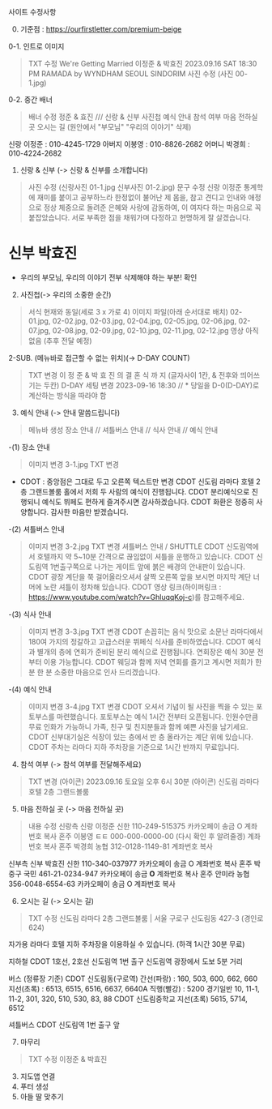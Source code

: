 사이트 수정사항


0. 기준점 :
https://ourfirstletter.com/premium-beige



0-1. 인트로 이미지
> TXT 수정
We're Getting Married
이정준 & 박효진
2023.09.16 SAT 18:30 PM
RAMADA by WYNDHAM
SEOUL SINDORIM
> 사진 수정
(사진 00-1.jpg)



0-2. 중간 배너
> 배너 수정
정준 & 효진    ///    신랑 & 신부  사진첩    예식 안내    참석 여부   마음 전하실 곳  오시는 길
(원안에서 "부모님" "우리의 이야기" 삭제)

신랑 이정준 : 010-4245-1729
아버지 이봉영 : 010-8826-2682
어머니 박경희 : 010-4224-2682

1. 신랑 & 신부 (-> 신랑 & 신부를 소개합니다)
> 사진 수정
(신랑사진 01-1.jpg     신부사진 01-2.jpg)
> 문구 수정
신랑 이정준
통계학에 재미를 붙이고 공부하느라 한정없이 불어난 제 몸을, 참고 견디고 인내와 애정으로 정상 체중으로 돌려준 은혜와 사랑에 감동하여, 이 여자다 하는 마음으로 꼭 붙잡았습니다. 서로 부족한 점을 채워가며 다정하고 현명하게 잘 살겠습니다.

신부 박효진
======================================================


* 우리의 부모님, 우리의 이야기 전부 삭제해야 하는 부분! 확인



2. 사진첩(-> 우리의 소중한 순간)
> 서식
현재와 동일(세로 3 x 가로 4)
이미지 파일(아래 순서대로 배치)
02-01.jpg, 02-02.jpg, 02-03.jpg, 02-04.jpg,
02-05.jpg, 02-06.jpg, 02-07.jpg, 02-08.jpg,
02-09.jpg, 02-10.jpg, 02-11.jpg, 02-12.jpg
영상 아직 없음 (추후 전달 예정)



2-SUB. (메뉴바로 접근할 수 없는 위치)(-> D-DAY COUNT)
> TXT 변경
이 정 준  &  박 효 진 의   결 혼 식 까 지       (글자사이 1칸, & 전후와 띄어쓰기는 두칸)
> D-DAY  세팅 변경
2023-09-16 18:30  //  * 당일을 D-0(D-DAY)로 계산하는 방식을 따라야 함



3. 예식 안내 (-> 안내 말씀드립니다)
> 메뉴바 생성
장소 안내  //  셔틀버스 안내  //  식사 안내 //  예식 안내

-(1) 장소 안내
> 이미지 변경
3-1.jpg
> TXT 변경
* CDOT : 중앙점은 그대로 두고 오른쪽 텍스트만 변경
CDOT 신도림 라마다 호텔 2층 그랜드볼룸 홀에서 저희 두 사람의 예식이 진행됩니다.
CDOT 분리예식으로 진행되니 예식도 뷔페도 편하게 즐겨주시면 감사하겠습니다.
CDOT 화환은 정중히 사양합니다. 감사한 마음만 받겠습니다.

-(2) 셔틀버스 안내
> 이미지 변경
3-2.jpg
> TXT 변경
셔틀버스 안내 / SHUTTLE
CDOT 신도림역에서 호텔까지 약 5~10분 간격으로 끊임없이 셔틀을 운행하고 있습니다.
CDOT 신도림역 1번출구쪽으로 나가는 게이트 앞에 붉은 배경의 안내판이 있습니다.
CDOT 광장 계단을 쭉 걸어올라오셔서 살짝 오른쪽 앞을 보시면 마지막 계단 너머에 노란 셔틀이 정차해 있습니다.
CDOT 영상 링크(하이퍼링크 : https://www.youtube.com/watch?v=GhluqqKoj-c)를 참고해주세요.

-(3) 식사 안내
> 이미지 변경
3-3.jpg
> TXT 변경
CDOT 손꼽히는 음식 맛으로 소문난 라마다에서 180여 가지의 정갈하고 고급스러운 뷔페식 식사를 준비하였습니다.
CDOT 예식과 별개의 층에 연회가 준비된 분리 예식으로 진행됩니다. 연회장은 예식 30분 전부터 이용 가능합니다. 
CDOT 웨딩과 함께 저녁 연회를 즐기고 계시면 저희가 한 분 한 분 소중한 마음으로 인사 드리겠습니다.

-(4) 예식 안내
> 이미지 변경
3-4.jpg
> TXT 변경
CDOT 오셔서 기념이 될 사진을 찍을 수 있는 포토부스를 마련했습니다. 포토부스는 예식 1시간 전부터 오픈됩니다.
         인원수만큼 무료 인화가 가능하니 가족, 친구 및 친지분들과 함께 예쁜 사진을 남기세요.
CDOT 신부대기실은 식장이 있는 층에서 반 층 올라가는 계단 위에 있습니다.
CDOT 주차는 라마다 지하 주차장을 기준으로 1시간 반까지 무료입니다.




4. 참석 여부 (-> 참석 여부를 전달해주세요)
> TXT 변경
(아이콘) 2023.09.16 토요일 오후 6시 30분
(아이콘) 신도림 라마다 호텔 2층 그랜드볼룸




5. 마음 전하실 곳 (-> 마음 전하실 곳)
> 내용 수정
신랑측
신랑 이정준    신한 110-249-515375
카카오페이 송금 O      계좌번호 복사
혼주 이봉영    ㅌㅌ 000-000-0000-00 (다시 확인 후 알려줄겡)
계좌번호 복사
혼주 박경희    농협 312-0128-1149-81
계좌번호 복사

신부측
신부 박효진    신한 110-340-037977
카카오페이 송금 O      계좌번호 복사
혼주 박중구    국민 461-21-0234-947
카카오페이 송금 **O**      계좌번호 복사
혼주 안미라     농협 356-0048-6554-63
카카오페이 송금 O      계좌번호 복사



6. 오시는 길 (-> 오시는 길)
> TXT 수정
신도림 라마다 2층 그랜드볼룸     |     서울 구로구 신도림동 427-3 (경인로 624)

자가용
라마다 호텔 지하 주차장을 이용하실 수 있습니다. (하객 1시간 30분 무료)

지하철
CDOT 1호선, 2호선 신도림역 1번 출구
신도림역 광장에서 도보 5분 거리

버스 (정류장 기준)
CDOT 신도림동(구로역)
간선(파랑) : 160, 503, 600, 662, 660
지선(초록) : 6513, 6515, 6516, 6637, 6640A
직행(빨강) : 5200
경기일반  10, 11-1, 11-2, 301, 320, 510, 530, 83, 88
CDOT 신도림중학교
지선(초록) 5615, 5714, 6512

셔틀버스
CDOT 신도림역 1번 출구 앞




7. 마무리
> TXT 수정
이정준 & 박효진

<!-- 1. OG 이미지 마무리 -->
<!-- 2. 이미지 슬라이드 -->
3. 지도앱 연결
4. 푸터 생성
5. 아들 딸 맞추기
<!-- 6. 하이퍼 링크 추가 -->

